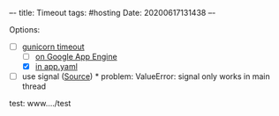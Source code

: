 –-
title: Timeout
tags: #hosting
Date: 20200617131438
–-

Options:
- [ ] [gunicorn timeout](https://docs.gunicorn.org/en/stable/settings.html#timeout)
    - [ ] [on Google App Engine](https://stackoverflow.com/questions/58477029/google-app-engine-gunicorn-worker-timeout-in-flask-app-when-loading-a-large-pick)
    - [x] [in app.yaml](https://stackoverflow.com/questions/10855197/gunicorn-worker-timeout-error?rq=1)
- [ ] use signal ([Source](https://www.jujens.eu/posts/en/2018/Jun/02/python-timeout-function/))
        * problem: ValueError: signal only works in main thread

test: www…./test